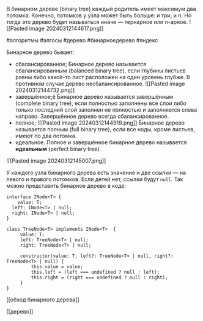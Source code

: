 В бинарном дереве (binary tree) каждый родитель имеет максимум два потомка. Конечно, потомков у узла может быть больше: и три, и n. Но тогда это дерево будет называться иначе — тернарное или n-арное.
![[Pasted image 20240312144617.png]]

#алгоритмы #алгосы #дерево #бинарноедерево #яндекс 

Бинарное дерево бывает:

- сбалансированное;
Бинарное дерево называется сбалансированным (balanced binary tree), если глубины листьев равны либо какой-то лист расположен на один уровень глубже. В противном случае дерево несбалансированное.
![[Pasted image 20240312144732.png]]
- завершённое;ё
Бинарное дерево называется завершённым (complete binary tree), если полностью заполнены все слои либо только последний слой заполнен не полностью и заполняется слева направо. Завершённое дерево всегда сбалансированное.
- полное;
![[Pasted image 20240312144919.png]]
Бинарное дерево называется полным (full binary tree), если все ноды, кроме листьев, имеют по два потомка.
- идеальное.
Полное и завершённое бинарное дерево называется **идеальным** (perfect binary tree).

![[Pasted image 20240312145007.png]]

У каждого узла бинарного дерева есть значение и две ссылки — на левого и правого потомков. Если детей нет, ссылки будут `null`. Так можно представить бинарное дерево в коде:


```
interface INode<T> {
    value: T;
  left: INode<T> | null;
  right: INode<T> | null;
}

class TreeNode<T> implements INode<T>  {
     value: T;
     left: TreeNode<T> | null;
     right: TreeNode<T> | null;

     constructor(value: T, left?: TreeNode<T> | null, right?: TreeNode<T> | null) {
         this.value = value;
         this.left = (left === undefined ? null : left);
         this.right = (right === undefined ? null : right);
     }
} 
```

[[обход бинарного дерева]]

[[дерево]]
